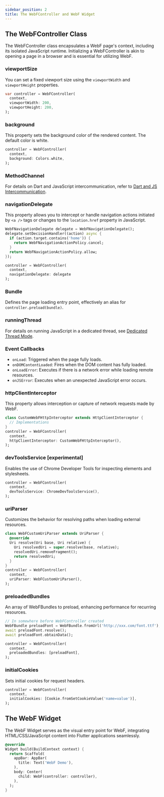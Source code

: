 ```yaml
---
sidebar_position: 2
title: The WebFController and WebF Widget
---
```


## The WebFController Class

The WebFController class encapsulates a WebF page's context, including its isolated JavaScript runtime. Initializing a WebFController is akin to opening a page in a browser and is essential for utilizing WebF.

### viewportSize

You can set a fixed viewport size using the `viewportWidth` and `viewportHeight` properties.

```dart
var controller = WebFController(
  context,
  viewportWidth: 200,
  viewportHeight: 200,
);
```

### background

This property sets the background color of the rendered content. The default color is white.

```dart
controller = WebFController(
  context,
  background: Colors.white,
);
```

### MethodChannel

For details on Dart and JavaScript intercommunication, refer to [Dart and JS Intercommunication](/docs/tutorials/guides-for-flutter-developer/dart_js_intercommunication).

### navigationDelegate

This property allows you to intercept or handle navigation actions initiated by `<a />` tags or changes to the `location.href` property in JavaScript.

```dart
WebFNavigationDelegate delegate = WebFNavigationDelegate();
delegate.setDecisionHandler((action) async {
  if (action.target.contains('home')) {
    return WebFNavigationActionPolicy.cancel;
  }
  return WebFNavigationActionPolicy.allow;
});

controller = WebFController(
  context,
  navigationDelegate: delegate
);
```

### Bundle

Defines the page loading entry point, effectively an alias for `controller.preload(bundle)`.

### runningThread

For details on running JavaScript in a dedicated thread, see [Dedicated Thread Mode](/docs/tutorials/performance_optimization/multiple_thread_mode).

### Event Callbacks

- `onLoad`: Triggered when the page fully loads.
- `onDOMContentLoaded`: Fires when the DOM content has fully loaded.
- `onLoadError`: Executes if there is a network error while loading remote resources.
- `onJSError`: Executes when an unexpected JavaScript error occurs.

### httpClientInterceptor

This property allows interception or capture of network requests made by WebF.

```dart
class CustomWebFHttpInterceptor extends HttpClientInterceptor {
  // Implementations
}
controller = WebFController(
  context,
  httpClientInterceptor: CustomWebFHttpInterceptor(),
);
```

### devToolsService [experimental]

Enables the use of Chrome Developer Tools for inspecting elements and stylesheets.

```dart
controller = WebFController(
  context,
  devToolsService: ChromeDevToolsService(),
);
```

### uriParser

Customizes the behavior for resolving paths when loading external resources.

```dart
class WebFCustomUriParser extends UriParser {
  @override
  Uri resolve(Uri base, Uri relative) {
    Uri resolvedUri = super.resolve(base, relative);
    resolvedUri.removeFragment();
    return resolvedUri;
  }
}
controller = WebFController(
  context,
  uriParser: WebFCustomUriParser(),
);
```

### preloadedBundles

An array of WebFBundles to preload, enhancing performance for recurring resources.

```dart
// In somewhere before WebFController created
WebFBundle preloadFont = WebFBundle.fromUrl('http://xxx.com/font.ttf');
await preloadFont.resolve();
await preloadFont.obtainData();

controller = WebFController(
  context,
  preloadedBundles: [preloadFont],
);
```

### initialCookies

Sets initial cookies for request headers.

```dart
controller = WebFController(
  context,
  initialCookies: [Cookie.fromSetCookieValue('name=value')],
);
```

## The WebF Widget

The WebF Widget serves as the visual entry point for WebF, integrating HTML/CSS/JavaScript content into Flutter applications seamlessly.

```dart
@override
Widget build(BuildContext context) {
  return Scaffold(
    appBar: AppBar(
      title: Text('WebF Demo'),
    ),
    body: Center(
      child: WebF(controller: controller),
    ),
  );
}
```